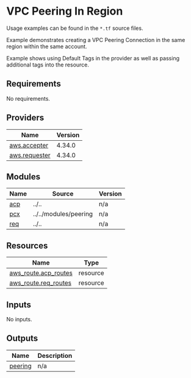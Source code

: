 # VPC Peering In Region

Usage examples can be found in the `*.tf` source files.

Example demonstrates creating a VPC Peering Connection in the same region within the same account.

Example shows using Default Tags in the provider as well as passing additional tags into the resource.
<!-- BEGINNING OF PRE-COMMIT-TERRAFORM DOCS HOOK -->
## Requirements

No requirements.

## Providers

| Name | Version |
|------|---------|
| <a name="provider_aws.accepter"></a> [aws.accepter](#provider\_aws.accepter) | 4.34.0 |
| <a name="provider_aws.requester"></a> [aws.requester](#provider\_aws.requester) | 4.34.0 |

## Modules

| Name | Source | Version |
|------|--------|---------|
| <a name="module_acp"></a> [acp](#module\_acp) | ../.. | n/a |
| <a name="module_pcx"></a> [pcx](#module\_pcx) | ../../modules/peering | n/a |
| <a name="module_req"></a> [req](#module\_req) | ../.. | n/a |

## Resources

| Name | Type |
|------|------|
| [aws_route.acp_routes](https://registry.terraform.io/providers/hashicorp/aws/latest/docs/resources/route) | resource |
| [aws_route.req_routes](https://registry.terraform.io/providers/hashicorp/aws/latest/docs/resources/route) | resource |

## Inputs

No inputs.

## Outputs

| Name | Description |
|------|-------------|
| <a name="output_peering"></a> [peering](#output\_peering) | n/a |
<!-- END OF PRE-COMMIT-TERRAFORM DOCS HOOK -->
